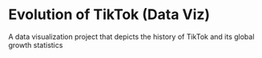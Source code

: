 # Evolution of TikTok (Data Viz)
A data visualization project that depicts the history of TikTok and its global growth statistics
